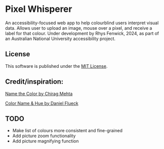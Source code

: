 # Pixel Whisperer
An accessibility-focused web app to help colourblind users interpret visual data. Allows user to upload an image, mouse over a pixel, and receive a label for that colour.
Under development by Rhys Fenwick, 2024, as part of an Australian National University accessibility project.

## License
This software is published under the [MIT License](https://opensource.org/license/mit).

## Credit/inspiration:
[Name the Color by Chirag Mehta](https://chir.ag/projects/name-that-color/)

[Color Name & Hue by Daniel Flueck](https://www.color-blindness.com/color-name-hue/)

## TODO
- Make list of colours more consistent and fine-grained
- Add picture zoom functionality
- Add picture magnifying function


